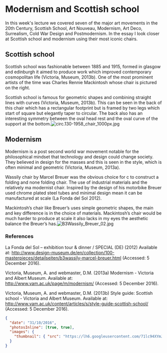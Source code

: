 # Modernism and Scottish school

In this week's lecture we covered seven of the major art movements in the 20th Century, Scottish School, Art Nouveau, Modernism, Art Deco, Surrealism, Cold War Design and Postmodernism. In the essay I look closer at Scottish school and modernism using their most iconic chairs.

## Scottish school

Scottish school was fashionable between 1885 and 1915, formed in glasgow and edinburgh it aimed to produce work which improved contemporary cosmopolitan life (Victoria, Museum, 2013b). One of the most prominent artists of the time was Charles Rennie Mackintosh whose chair is pictured on the right.

Scottish school is famous for geometric shapes and combining straight lines with curves (Victoria, Museum, 2013b). This can be seen in the back of this chair which has a rectangular footprint but is framed by two legs which start of square but elegantly taper to circular. The back also has an interesting symmetry between the oval head rest and the oval curve of the support at the bottom.![circ.130-1958_chair_1000px.jpg](https://lh4.googleusercontent.com/yDNP0ibmtWRx-lGt9Qio4yaxbF_QGMw4Q0xgMN-RzHHO6pfGHoCcASilWzLN14FIwa3owMzgHb-xg8rSMWGL-YdKwS8kp3ahNUAmVA37j5MY6tiOo_e8oa-Vn1wlYd0nOzDzLqcd)

## Modernism

Modernism is a post second world war movement notable for the philosophical mindset that technology and design could change society. They believed in design for the masses and this is seen in the style, which is often minimal and geometric (Victoria, Museum, 2013a).

Wassily chair by Marcel Breuer was the obvious choice for c to construct a folding and none folding chair. The use of industrial materials and the relatively ma modernist chair. Inspired by the design of his motorbike Breuer used chrome plated steel tubes and minimal design mean it can be manufactured at scale (La Fonda del Sol 2012).

Mackintosh’s chair like Breuer’s uses simple geometric shapes, the main and key difference is in the choice of materials. Mackintosh’s chair would be much harder to produce at scale it also lacks in my eyes the aesthetic balance the Breuer’s has.![B3Wassily_Breuer_02.jpg](https://lh6.googleusercontent.com/71lc94XYmJR_fqO4_1oDA8nfe9XSawjUHpGHvaSWj5kY_u1c0ZuGR62F0ybI1zSDliWQVuSri8SabzzMMWtboLPAQQvXwTpflFzToJw8J5hN7wpf18wbOehBhaNcA1XMSrbJzhFx)

### References

La Fonda del Sol – exhibition tour & dinner / SPECIAL (DE) (2012) Available at: http://www.design-museum.de/en/collection/100-masterpieces/detailseiten/b3wassily-marcel-breuer.html (Accessed: 5 December 2016).

Victoria, Museum, A. and webmaster, D.M. (2013a) Modernism - Victoria and Albert Museum. Available at: http://www.vam.ac.uk/page/m/modernism/ (Accessed: 5 December 2016).

Victoria, Museum, A. and webmaster, D.M. (2013b) Style guide: Scottish school - Victoria and Albert Museum. Available at: http://www.vam.ac.uk/content/articles/s/style-guide-scottish-school/ (Accessed: 5 December 2016).



```json
{
  "date": "31/10/2016",
  "photosInline": [true, true],
  "images": {
  	"thumbnail": { "src": "https://lh6.googleusercontent.com/71lc94XYmJR_fqO4_1oDA8nfe9XSawjUHpGHvaSWj5kY_u1c0ZuGR62F0ybI1zSDliWQVuSri8SabzzMMWtboLPAQQvXwTpflFzToJw8J5hN7wpf18wbOehBhaNcA1XMSrbJzhFx" }
  }
}
```

